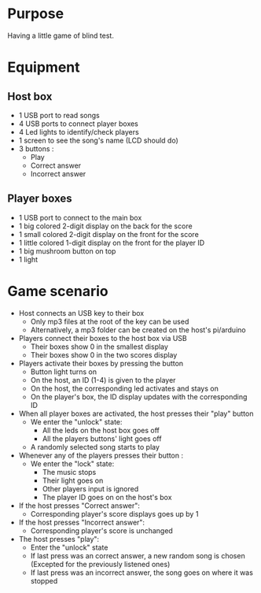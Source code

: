 # Purpose

Having a little game of blind test.

# Equipment

## Host box

- 1 USB port to read songs
- 4 USB ports to connect player boxes
- 4 Led lights to identify/check players
- 1 screen to see the song's name (LCD should do)
- 3 buttons :
  - Play
  - Correct answer
  - Incorrect answer

## Player boxes

- 1 USB port to connect to the main box
- 1 big colored 2-digit display on the back for the score
- 1 small colored 2-digit display on the front for the score
- 1 little colored 1-digit display on the front for the player ID
- 1 big mushroom button on top
- 1 light

# Game scenario

- Host connects an USB key to their box
  - Only mp3 files at the root of the key can be used
  - Alternatively, a mp3 folder can be created on the host's pi/arduino
- Players connect their boxes to the host box via USB
  - Their boxes show 0 in the smallest display
  - Their boxes show 0 in the two scores display
- Players activate their boxes by pressing the button
  - Button light turns on
  - On the host, an ID (1-4) is given to the player
  - On the host, the corresponding led activates and stays on
  - On the player's box, the ID display updates with the corresponding ID
- When all player boxes are activated, the host presses their "play" button
  - We enter the "unlock" state:
    - All the leds on the host box goes off
    - All the players buttons' light goes off
  - A randomly selected song starts to play
- Whenever any of the players presses their button :
  - We enter the "lock" state:
    - The music stops
    - Their light goes on
    - Other players input is ignored
    - The player ID goes on on the host's box
- If the host presses "Correct answer":
  - Corresponding player's score displays goes up by 1
- If the host presses "Incorrect answer":
  - Corresponding player's score is unchanged
- The host presses "play":
  - Enter the "unlock" state
  - If last press was an correct answer, a new random song is chosen (Excepted for the previously listened ones)
  - If last press was an incorrect answer, the song goes on where it was stopped

